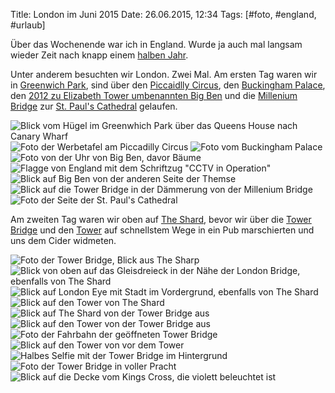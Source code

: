 Title: London im Juni 2015
Date: 26.06.2015, 12:34
Tags: [#foto, #england, #urlaub]

Über das Wochenende war ich in England. Wurde ja auch mal langsam wieder Zeit nach knapp einem [halben Jahr](https://bullenscheisse.de/2015/endland/).

Unter anderem besuchten wir London. Zwei Mal. Am ersten Tag waren wir in [Greenwich Park](https://juliareda.eu/2015/06/panoramafreiheit-in-gefahr/), sind über den [Piccaidlly Circus](https://juliareda.eu/2015/06/panoramafreiheit-in-gefahr/), den [Buckingham Palace](https://juliareda.eu/2015/06/panoramafreiheit-in-gefahr/), den [2012 zu Elizabeth Tower umbenannten Big Ben](https://juliareda.eu/2015/06/panoramafreiheit-in-gefahr/) und die [Millenium Bridge](https://juliareda.eu/2015/06/panoramafreiheit-in-gefahr/) zur [St. Paul's Cathedral](https://juliareda.eu/2015/06/panoramafreiheit-in-gefahr/) gelaufen.

![Blick vom Hügel im Greenwhich Park über das Queens House nach Canary Wharf](/img/IMG_63.jpg)
![Foto der Werbetafel am Piccadilly Circus](/img/IMG_64.jpg)
![Foto vom Buckingham Palace](/img/IMG_65.jpg)
![Foto von der Uhr von Big Ben, davor Bäume](/img/IMG_66.jpg)
![Flagge von England mit dem Schriftzug "CCTV in Operation"](/img/IMG_67.jpg)
![Blick auf Big Ben von der anderen Seite der Themse](/img/IMG_68.jpg)
![Blick auf die Tower Bridge in der Dämmerung von der Millenium Bridge](/img/IMG_69.jpg)
![Foto der Seite der St. Paul's Cathedral](/img/IMG_70.jpg)

Am zweiten Tag waren wir oben auf [The Shard](https://juliareda.eu/2015/06/panoramafreiheit-in-gefahr/), bevor wir über die [Tower Bridge](https://juliareda.eu/2015/06/panoramafreiheit-in-gefahr/) und den [Tower](https://juliareda.eu/2015/06/panoramafreiheit-in-gefahr/) auf schnellstem Wege in ein Pub marschierten und uns dem Cider widmeten.

![Foto der Tower Bridge, Blick aus The Sharp](/img/IMG_71.jpg)
![Blick von oben auf das Gleisdreieck in der Nähe der London Bridge, ebenfalls von The Shard](/img/IMG_72.jpg)
![Blick auf London Eye mit Stadt im Vordergrund, ebenfalls von The Shard](/img/IMG_73.jpg)
![Blick auf den Tower von The Shard](/img/IMG_74.jpg)
![Blick auf The Shard von der Tower Bridge aus](/img/IMG_75.jpg)
![Blick auf den Tower von der Tower Bridge aus](/img/IMG_76.jpg)
![Foto der Fahrbahn der geöffneten Tower Bridge](/img/IMG_77.jpg)
![Blick auf den Tower von vor dem Tower](/img/IMG_78.jpg)
![Halbes Selfie mit der Tower Bridge im Hintergrund](/img/IMG_79.jpg)
![Foto der Tower Bridge in voller Pracht](/img/IMG_80.jpg)
![Blick auf die Decke vom Kings Cross, die violett beleuchtet ist](/img/IMG_81.jpg)